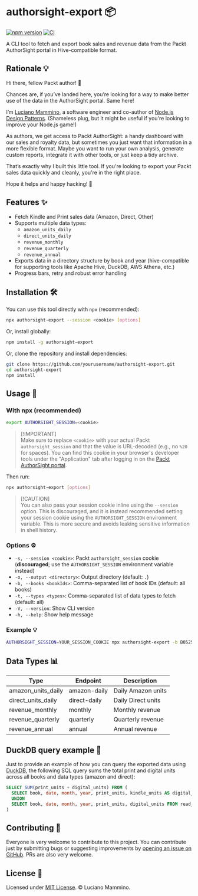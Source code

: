 # authorsight-export 📦

[![npm version](https://badge.fury.io/js/authorsight-export.svg)](http://badge.fury.io/js/authorsight-export)
[![CI](https://github.com/lmammino/authorsight-export/actions/workflows/ci.yml/badge.svg)](https://github.com/lmammino/authorsight-export/actions/workflows/ci.yml)

A CLI tool to fetch and export book sales and revenue data from the Packt
AuthorSight portal in Hive-compatible format.

## Rationale 💡

Hi there, fellow Packt author! 👋

Chances are, if you’ve landed here, you’re looking for a way to make better use
of the data in the AuthorSight portal. Same here!

I’m [Luciano Mammino](https://loige.co), a software engineer and co-author of
[Node.js Design Patterns](https://nodejsdesignpatterns.com). (Shameless plug,
but it might be useful if you're looking to improve your Node.js game!)

As authors, we get access to Packt AuthorSight: a handy dashboard with our sales
and royalty data, but sometimes you just want that information in a more
flexible format. Maybe you want to run your own analysis, generate custom
reports, integrate it with other tools, or just keep a tidy archive.

That’s exactly why I built this little tool. If you're looking to export your
Packt sales data quickly and cleanly, you're in the right place.

Hope it helps and happy hacking! 🚀

## Features ✨

- Fetch Kindle and Print sales data (Amazon, Direct, Other)
- Supports multiple data types:
  - `amazon_units_daily`
  - `direct_units_daily`
  - `revenue_monthly`
  - `revenue_quarterly`
  - `revenue_annual`
- Exports data in a directory structure by book and year (hive-compatible for
  supporting tools like Apache Hive, DuckDB, AWS Athena, etc.)
- Progress bars, retry and robust error handling

## Installation 🛠️

You can use this tool directly with `npx` (recommended):

```sh
npx authorsight-export --session <cookie> [options]
```

Or, install globally:

```sh
npm install -g authorsight-export
```

Or, clone the repository and install dependencies:

```sh
git clone https://github.com/yourusername/authorsight-export.git
cd authorsight-export
npm install
```

## Usage 🚀

### With npx (recommended)

```sh
export AUTHORSIGHT_SESSION=<cookie>
```

> [!IMPORTANT]\
> Make sure to replace `<cookie>` with your actual Packt `authorsight_session`
> and that the value is URL-decoded (e.g., no `%20` for spaces). You can find
> this cookie in your browser's developer tools under the "Application" tab
> after logging in on the
> [Packt AuthorSight portal](https://authors.packt.com/).

Then run:

```sh
npx authorsight-export [options]
```

> [!CAUTION]\
> You can also pass your session cookie inline using the `--session` option.
> This is discouraged, and it is instead recommended setting your session cookie
> using the `AUTHORSIGHT_SESSION` environment variable. This is more secure and
> avoids leaking sensitive information in shell history.

### Options ⚙️

- `-s, --session <cookie>`: Packt `authorsight_session` cookie (**discouraged**;
  use the `AUTHORSIGHT_SESSION` environment variable instead)
- `-o, --output <directory>`: Output directory (default: `.`)
- `-b, --books <bookIds>`: Comma-separated list of book IDs (default: all books)
- `-t, --types <types>`: Comma-separated list of data types to fetch (default:
  all)
- `-V, --version`: Show CLI version
- `-h, --help`: Show help message

### Example 💡

```sh
AUTHORSIGHT_SESSION=YOUR_SESSION_COOKIE npx authorsight-export -b B05259,C09167 -t revenue_monthly,revenue_annual -o ./output
```

## Data Types 📊

| Type               | Endpoint     | Description        |
| ------------------ | ------------ | ------------------ |
| amazon_units_daily | amazon-daily | Daily Amazon units |
| direct_units_daily | direct-daily | Daily Direct units |
| revenue_monthly    | monthly      | Monthly revenue    |
| revenue_quarterly  | quarterly    | Quarterly revenue  |
| revenue_annual     | annual       | Annual revenue     |

## DuckDB query example 🦆

Just to provide an example of how you can query the exported data using
[DuckDB](https://duckdb.org/), the following SQL query sums the total print and
digital units across all books and data types (amazon and direct):

```sql
SELECT SUM(print_units + digital_units) FROM (
  SELECT book, date, month, year, print_units, kindle_units AS digital_units FROM read_csv('amazon_units_daily/**/*.csv')
  UNION
  SELECT book, date, month, year, print_units, digital_units FROM read_csv('direct_units_daily/**/*.csv')
)
```

## Contributing 🤝

Everyone is very welcome to contribute to this project. You can contribute just
by submitting bugs or suggesting improvements by
[opening an issue on GitHub](https://github.com/lmammino/authorsight-export/issues).
PRs are also very welcome.

## License 📄

Licensed under [MIT License](LICENSE). © Luciano Mammino.

